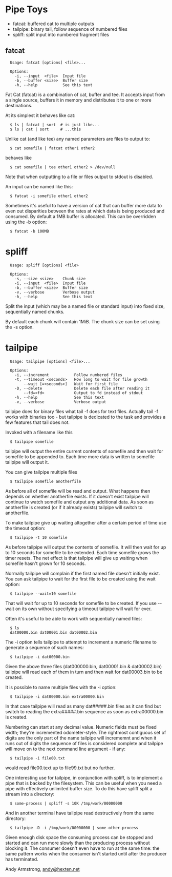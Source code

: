 # Pipe Toys

* fatcat: buffered cat to multiple outputs
* tailpipe: binary tail, follow sequence of numbered files
* spliff: split input into numbered fragment files

## fatcat

```
  Usage: fatcat [options] <file>...

  Options:
    -i, --input  <file>  Input file
    -b, --buffer <size>  Buffer size
    -h, --help           See this text
```

Fat Cat (fatcat) is a combination of cat, buffer and tee. It accepts
input from a single source, buffers it in memory and distributes it to
one or more destinations.

At its simplest it behaves like cat:

```
  $ ls | fatcat | sort  # is just like...
  $ ls | cat | sort     # ...this
```

Unlike cat (and like tee) any named parameters are files to output to:

```
  $ cat somefile | fatcat other1 other2
```

behaves like

```
  $ cat somefile | tee other1 other2 > /dev/null
```

Note that when outputting to a file or files output to stdout is
disabled.

An input can be named like this:

```
  $ fatcat -i somefile other1 other2
```

Sometimes it's useful to have a version of cat that can buffer more data
to even out disparities between the rates at which data is being
produced and consumed. By default a 1MB buffer is allocated. This can be
overridden using the -b option:

```
  $ fatcat -b 100MB
```

# spliff

```
  Usage: spliff [options] <file>

  Options:
    -s, --size <size>    Chunk size
    -i, --input  <file>  Input file
    -b, --buffer <size>  Buffer size
    -v, --verbose        Verbose output
    -h, --help           See this text
```

Split the input (which may be a named file or standard input) into fixed
size, sequentially named chunks.

By default each chunk will contain 1MiB. The chunk size can be set using
the -s option.

# tailpipe

```
  Usage: tailpipe [options] <file>...

  Options:
    -i, --increment           Follow numbered files
    -t, --timeout <seconds>   How long to wait for file growth
        --wait [=<seconds>]   Wait for first file
    -D, --delete              Delete each file after reading it
        --fd=<fd>             Output to fd instead of stdout
    -h, --help                See this text
    -v, --verbose             Verbose output
```

tailpipe does for binary files what tail -f does for text files. Actually
tail -f works with binaries too - but tailpipe is dedicated to the task
and provides a few features that tail does not.

Invoked with a filename like this

```
  $ tailpipe somefile
```

tailpipe will output the entire current contents of somefile and then
wait for somefile to be appended to. Each time more data is written to
somefile tailpipe will output it.

You can give tailpipe multiple files

```
  $ tailpipe somefile anotherfile
```

As before all of somefile will be read and output. What happens then
depends on whether anotherfile exists. If it doesn't exist tailpipe will
continue to watch somefile and output any additional data. As soon as
anotherfile is created (or if it already exists) tailpipe will switch to
anotherfile.

To make tailpipe give up waiting altogether after a certain period of
time use the timeout option:

```
  $ tailpipe -t 10 somefile
```

As before tailpipe will output the contents of somefile. It will then
wait for up to 10 seconds for somefile to be extended. Each time
somefile grows the timer resets. The net effect is that tailpipe will
give up waiting when somefile hasn't grown for 10 seconds.

Normally tailpipe will complain if the first named file doesn't initially
exist. You can ask tailpipe to wait for the first file to be created
using the wait option:

```
  $ tailpipe --wait=10 somefile
```

That will wait for up to 10 seconds for somefile to be created. If you
use --wait on its own without specifying a timeout tailpipe will
wait for ever.

Often it's useful to be able to work with sequentially named files:

```
  $ ls
  dat00000.bin dat00001.bin dat00002.bin
```

The -i option tells tailpipe to attempt to increment a numeric filename
to generate a sequence of such names:

```
  $ tailpipe -i dat00000.bin
```

Given the above three files (dat000000.bin, dat00001.bin & dat00002.bin)
tailpipe will read each of them in turn and then wait for dat00003.bin to
be created.

It is possible to name multiple files with the -i option:

```
  $ tailpipe -i dat00000.bin extra00000.bin
```

In that case tailpipe will read as many dat#####.bin files as it can find
but switch to reading the extra#####.bin sequence as soon as
extra00000.bin is created.

Numbering can start at any decimal value. Numeric fields must be fixed
width; they're incremented odometer-style. The rightmost contiguous set
of digits are the only part of the name tailpipe will incrememnt and when
it runs out of digits the sequence of files is considered complete and
tailpipe will move on to the next command line argument - if any:

```
  $ tailpipe -i file00.txt
```

would read file00.text up to file99.txt but no further.

One interesting use for tailpipe, in conjunction with spliff, is to
implement a pipe that is backed by the filesystem. This can be useful
when you need a pipe with effectively unlimited buffer size. To do this
have spliff split a stream into a directory:

```
  $ some-process | spliff -s 10K /tmp/work/00000000
```

And in another terminal have tailpipe read destructively from the same
directory:

```
  $ tailpipe -D -i /tmp/work/00000000 | some-other-process
```

Given enough disk space the consuming process can be stopped and started
and can run more slowly than the producing process without blocking it.
The consumer doesn't even have to run at the same time: the same pattern
works when the consumer isn't started until after the producer has
terminated.

Andy Armstrong, andy@hexten.net

